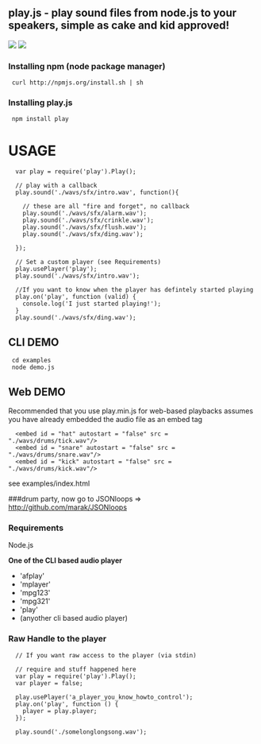 ## play.js - play sound files from node.js to your speakers, simple as cake and kid approved!
<img src = "https://github.com/Marak/play.js/raw/master/logo.png" border = "0"/>
<img src = "https://github.com/Marak/play.js/raw/master/demo.png" border = "0"/>

### Installing npm (node package manager)

     curl http://npmjs.org/install.sh | sh

### Installing play.js

     npm install play

# USAGE

      var play = require('play').Play();

      // play with a callback
      play.sound('./wavs/sfx/intro.wav', function(){
  
        // these are all "fire and forget", no callback
        play.sound('./wavs/sfx/alarm.wav');
        play.sound('./wavs/sfx/crinkle.wav');
        play.sound('./wavs/sfx/flush.wav');
        play.sound('./wavs/sfx/ding.wav');
        
      });

      // Set a custom player (see Requirements)
      play.usePlayer('play');
      play.sound('./wavs/sfx/intro.wav');

      //If you want to know when the player has defintely started playing
      play.on('play', function (valid) {
        console.log('I just started playing!');
      }
      play.sound('./wavs/sfx/ding.wav');

## CLI DEMO

     cd examples
     node demo.js

## Web DEMO

  Recommended that you use play.min.js for web-based playbacks
  assumes you have already embedded the audio file as an embed tag

      <embed id = "hat" autostart = "false" src = "./wavs/drums/tick.wav"/>
      <embed id = "snare" autostart = "false" src = "./wavs/drums/snare.wav"/>
      <embed id = "kick" autostart = "false" src = "./wavs/drums/kick.wav"/>

  see examples/index.html 

###drum party, now go to JSONloops => <a href = "http://github.com/marak/JSONloops">http://github.com/marak/JSONloops</a>

### Requirements

Node.js

**One of the CLI based audio player**
 - 'afplay'
 - 'mplayer'
 - 'mpg123'
 - 'mpg321'
 - 'play'
 - (anyother cli based audio player)

### Raw Handle to the player
      // If you want raw access to the player (via stdin)

      // require and stuff happened here
      var play = require('play').Play();
      var player = false;

      play.usePlayer('a_player_you_know_howto_control');
      play.on('play', function () {
        player = play.player;
      });

      play.sound('./somelonglongsong.wav');

